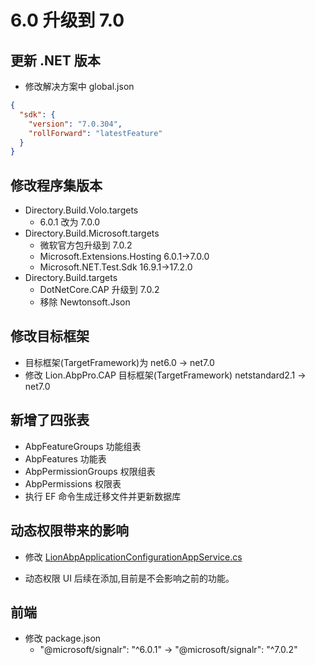 # 6.0 升级到 7.0

## 更新 .NET 版本

- 修改解决⽅案中 global.json

```json
{
  "sdk": {
    "version": "7.0.304",
    "rollForward": "latestFeature"
  }
}
```

## 修改程序集版本

- Directory.Build.Volo.targets
  - 6.0.1 改为 7.0.0
- Directory.Build.Microsoft.targets
  - 微软官方包升级到 7.0.2
  - Microsoft.Extensions.Hosting 6.0.1->7.0.0
  - Microsoft.NET.Test.Sdk 16.9.1->17.2.0
- Directory.Build.targets
  - DotNetCore.CAP 升级到 7.0.2
  - 移除 Newtonsoft.Json

## 修改目标框架

- ⽬标框架(TargetFramework)为 net6.0 -> net7.0
- 修改 Lion.AbpPro.CAP 目标框架(TargetFramework) netstandard2.1 -> net7.0

## 新增了四张表

- AbpFeatureGroups 功能组表
- AbpFeatures 功能表
- AbpPermissionGroups 权限组表
- AbpPermissions 权限表
- 执行 EF 命令生成迁移文件并更新数据库

## 动态权限带来的影响

- 修改 [LionAbpApplicationConfigurationAppService.cs](https://github.com/WangJunZzz/abp-vnext-pro/blob/main/aspnet-core/modules/BasicManagement/src/Lion.AbpPro.BasicManagement.Application/ApplicationConfigurations/LionAbpApplicationConfigurationAppService.cs)

- 动态权限 UI 后续在添加,目前是不会影响之前的功能。

## 前端

- 修改 package.json
  - "@microsoft/signalr": "^6.0.1" -> "@microsoft/signalr": "^7.0.2"
